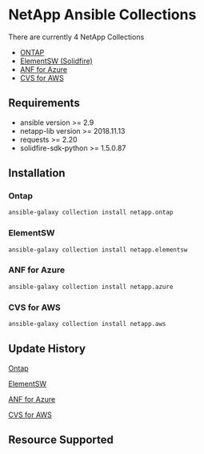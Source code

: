 # NetApp Ansible Collections

There are currently 4 NetApp Collections
* [ONTAP](https://galaxy.ansible.com/netapp/ontap)
* [ElementSW (Solidfire)](https://galaxy.ansible.com/netapp/elementsw)
* [ANF for Azure](https://galaxy.ansible.com/netapp/azure)
* [CVS for AWS](https://galaxy.ansible.com/netapp/aws)

## Requirements
- ansible version >= 2.9
- netapp-lib version >= 2018.11.13
- requests >= 2.20
- solidfire-sdk-python >= 1.5.0.87

## Installation
### Ontap
```bash
ansible-galaxy collection install netapp.ontap
```
### ElementSW
```bash
ansible-galaxy collection install netapp.elementsw
```
### ANF for Azure
```bash
ansible-galaxy collection install netapp.azure
```
### CVS for AWS
```bash
ansible-galaxy collection install netapp.aws
```

## Update History
[Ontap](https://github.com/ansible/ansible_collections_netapp/blob/master/ansible_collections/netapp/ontap/README.md)

[ElementSW](https://github.com/ansible-collections/ansible_collections_netapp/blob/master/ansible_collections/netapp/elementsw/README.md)

[ANF for Azure](https://github.com/ansible-collections/ansible_collections_netapp/blob/master/ansible_collections/netapp/azure/README.md)

[CVS for AWS](https://github.com/ansible-collections/ansible_collections_netapp/blob/master/ansible_collections/netapp/aws/README.md)

## Resource Supported
